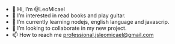 - 👋 Hi, I’m @LeoMicael
- 👀 I’m interested in read books and play guitar.
- 🌱 I’m currently learning nodejs, english language and javascrip.
- 💞️ I’m looking to collaborate in my new project.
- 📫 How to reach me professional.jsleomicael@gmail.com

<!--
LeoMicael/LeoMicael is a ✨ special ✨ repository because its `README.md` (this file) appears on your GitHub profile.
You can click the Preview link to take a look at your changes.
--->
